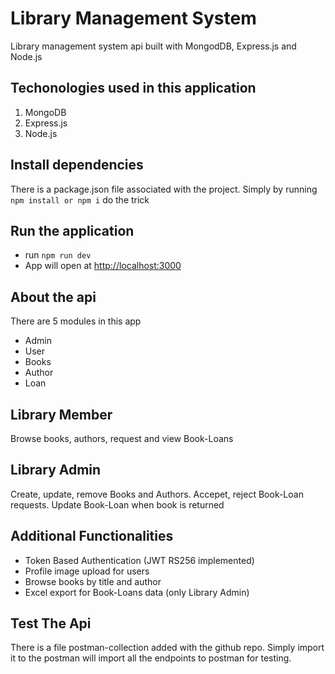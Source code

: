 # Library Management System

Library management system api built with MongodDB, Express.js and Node.js

## Techonologies used in this application

1. MongoDB
2. Express.js
3. Node.js

## Install dependencies

There is a package.json file associated with the project. Simply by running 
`npm install or npm i` do the trick

## Run the application

- run `npm run dev`
- App will open at [http://localhost:3000](http://localhost:3000)

## About the api

There are 5 modules in this app

- Admin
- User
- Books
- Author
- Loan

## Library Member

Browse books, authors, request and view Book-Loans

## Library Admin

Create, update, remove Books and Authors. Accepet, reject Book-Loan requests. Update Book-Loan when book is returned

## Additional Functionalities
- Token Based Authentication (JWT RS256 implemented)
- Profile image upload for users
- Browse books by title and author
- Excel export for Book-Loans data (only Library Admin)


## Test The Api
There is a file postman-collection added with the github repo. Simply import it to the postman will import all the 
endpoints to postman for testing.
